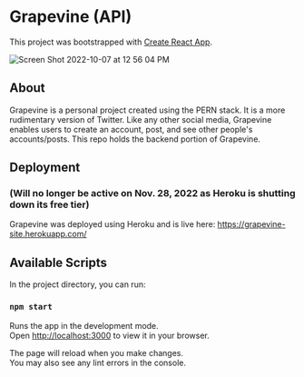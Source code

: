 # Grapevine (API)

This project was bootstrapped with [Create React App](https://github.com/facebook/create-react-app).

![Screen Shot 2022-10-07 at 12 56 04 PM](https://user-images.githubusercontent.com/45299161/194610814-57d4bd6d-12f2-4859-b8e2-4d9f7a67b26b.png)

## About

Grapevine is a personal project created using the PERN stack. It is a more rudimentary version of Twitter. Like any other social media, Grapevine enables users to create an account, post, and see other people's accounts/posts. This repo holds the backend portion of Grapevine.

## Deployment 
### (Will no longer be active on Nov. 28, 2022 as Heroku is shutting down its free tier)

Grapevine was deployed using Heroku and is live here: https://grapevine-site.herokuapp.com/

## Available Scripts

In the project directory, you can run:

### `npm start`

Runs the app in the development mode.\
Open [http://localhost:3000](http://localhost:3000) to view it in your browser.

The page will reload when you make changes.\
You may also see any lint errors in the console.


